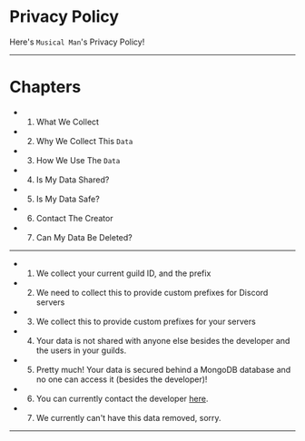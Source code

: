 # Privacy Policy

Here's `Musical Man`'s Privacy Policy!

---

# Chapters

- 1. What We Collect
- 2. Why We Collect This `Data`
- 3. How We Use The `Data`
- 4. Is My Data Shared?
- 5. Is My Data Safe?
- 6. Contact The Creator
- 7. Can My Data Be Deleted?

---

- 1. We collect your current guild ID, and the prefix
- 2. We need to collect this to provide custom prefixes for Discord servers
- 3. We collect this to provide custom prefixes for your servers
- 4. Your data is not shared with anyone else besides the developer and the users in your guilds.
- 5. Pretty much! Your data is secured behind a MongoDB database and no one can access it (besides the developer)!
- 6. You can currently contact the developer [here](https://discord.gg/TNuCzeUraw).
- 7. We currently can't have this data removed, sorry.

---
